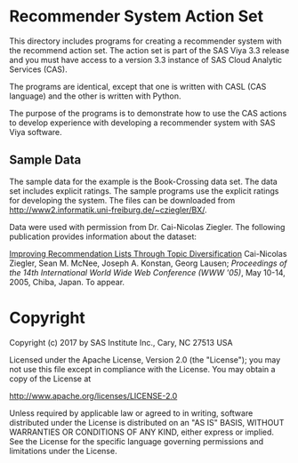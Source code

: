 Recommender System Action Set
=============================

This directory includes programs for creating a recommender system with the 
recommend action set.  The action set is part of the SAS Viya 3.3 release and 
you must have access to a version 3.3 instance of SAS Cloud Analytic Services (CAS).

The programs are identical, except that one is written with CASL (CAS language) and the
other is written with Python.

The purpose of the programs is to demonstrate how to use the CAS actions to develop
experience with developing a recommender system with SAS Viya software.

Sample Data
-----------
The sample data for the example is the Book-Crossing data set. The data set includes
explicit ratings. The sample programs use the explicit ratings for developing the system.
The files can be downloaded from <http://www2.informatik.uni-freiburg.de/~cziegler/BX/>.

Data were used with permission from Dr. Cai-Nicolas Ziegler.  The following 
publication provides information about the dataset:

  [Improving Recommendation Lists Through Topic Diversification](http://www2.informatik.uni-freiburg.de/~dbis/Publications/05/WWW05.html)
  Cai-Nicolas Ziegler, Sean M. McNee, Joseph A. Konstan, Georg Lausen; *Proceedings of 
  the 14th International World Wide Web Conference (WWW '05)*, May 10-14, 2005, Chiba, Japan.
  To appear.

# Copyright
Copyright (c) 2017 by SAS Institute Inc., Cary, NC 27513 USA

Licensed under the Apache License, Version 2.0 (the "License"); you may not use this file except in compliance with the License. You may obtain a copy of the License at

http://www.apache.org/licenses/LICENSE-2.0

Unless required by applicable law or agreed to in writing, software distributed under the License is distributed on an "AS IS" BASIS, WITHOUT WARRANTIES OR CONDITIONS OF ANY KIND, either express or implied. See the License for the specific language governing permissions and limitations under the License.
